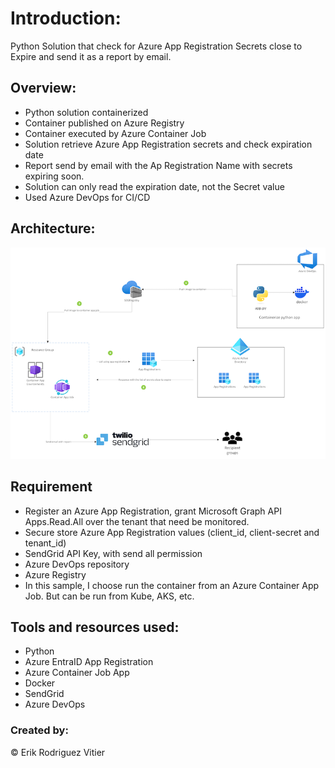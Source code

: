 # Introduction:
Python Solution that check for Azure App Registration Secrets close to Expire and send it as a report by email.

## Overview:
- Python solution containerized
- Container published on Azure Registry
- Container executed by Azure Container Job 
- Solution retrieve Azure App Registration secrets and check expiration date
- Report send by email with the Ap Registration Name with secrets expiring soon.
- Solution can only read the expiration date, not the Secret value
- Used Azure DevOps for CI/CD

## Architecture:
![Image](/diagram/App-CheckExpoiringSecretsSmall.png)

## Requirement
- Register an Azure App Registration, grant Microsoft Graph API Apps.Read.All over the tenant that need be monitored.
- Secure store Azure App Registration values (client_id, client-secret and tenant_id)
- SendGrid API Key, with send all permission
- Azure DevOps repository
- Azure Registry
- In this sample, I choose run the container from an Azure Container App Job. But can be run from Kube, AKS, etc.

## Tools and resources used:
- Python
- Azure EntraID App Registration
- Azure Container Job App
- Docker
- SendGrid
- Azure DevOps

### Created by:
&copy; Erik Rodriguez Vitier
